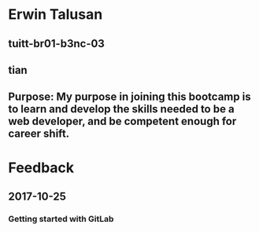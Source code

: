 # Erwin Talusan
## tuitt-br01-b3nc-03
## tian
## Purpose: My purpose in joining this bootcamp is to learn and develop the skills needed to be a web developer, and be competent enough for career shift.


# Feedback
## 2017-10-25
### Getting started with GitLab


